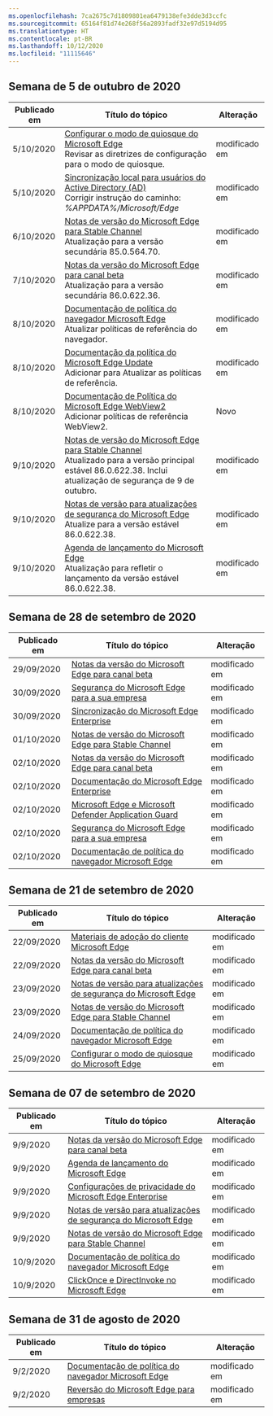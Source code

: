 ```yaml
---
ms.openlocfilehash: 7ca2675c7d1809801ea6479138efe3dde3d3ccfc
ms.sourcegitcommit: 65164f81d74e268f56a2893fadf32e97d5194d95
ms.translationtype: HT
ms.contentlocale: pt-BR
ms.lasthandoff: 10/12/2020
ms.locfileid: "11115646"
---
```

<!-- This file is generated automatically each week. Changes made to this file will be overwritten.-->

## Semana de 5 de outubro de 2020

| Publicado em |Título do tópico | Alteração |
|------|------------|--------|
| 5/10/2020 | [Configurar o modo de quiosque do Microsoft Edge](/DeployEdge/microsoft-edge-configure-kiosk-mode)<br>Revisar as diretrizes de configuração para o modo de quiosque.| modificado em |
| 5/10/2020 | [Sincronização local para usuários do Active Directory (AD)](/DeployEdge/microsoft-edge-on-premises-sync)<br>Corrigir instrução do caminho: *%APPDATA%/Microsoft/Edge*  | modificado em |
| 6/10/2020 | [Notas de versão do Microsoft Edge para Stable Channel](/DeployEdge/microsoft-edge-relnote-stable-channel) <br>Atualização para a versão secundária 85.0.564.70.| modificado em |
| 7/10/2020 | [Notas da versão do Microsoft Edge para canal beta](/DeployEdge/microsoft-edge-relnote-beta-channel)<br>Atualização para a versão secundária 86.0.622.36. | modificado em |
| 8/10/2020 | [Documentação de política do navegador Microsoft Edge](/DeployEdge/microsoft-edge-policies)<br>Atualizar políticas de referência do navegador. | modificado em |
| 8/10/2020 | [Documentação da política do Microsoft Edge Update](/DeployEdge/microsoft-edge-update-policies)<br>Adicionar para Atualizar as políticas de referência. | modificado em |
| 8/10/2020 | [Documentação de Política do Microsoft Edge WebView2](https://docs.microsoft.com/deployedge/microsoft-edge-webview-policies)<br>Adicionar políticas de referência WebView2. | Novo |
| 9/10/2020 | [Notas de versão do Microsoft Edge para Stable Channel](/DeployEdge/microsoft-edge-relnote-stable-channel) <br>Atualizado para a versão principal estável 86.0.622.38. Inclui atualização de segurança de 9 de outubro.| modificado em |
| 9/10/2020 | [Notas de versão para atualizações de segurança do Microsoft Edge](/DeployEdge/microsoft-edge-relnotes-security)<br>Atualize para a versão estável 86.0.622.38. | modificado em |
| 9/10/2020 | [Agenda de lançamento do Microsoft Edge](/DeployEdge/microsoft-edge-release-schedule)<br>Atualização para refletir o lançamento da versão estável 86.0.622.38. | modificado em |


## Semana de 28 de setembro de 2020


| Publicado em |Título do tópico | Alteração |
|------|------------|--------|
| 29/09/2020 | [Notas da versão do Microsoft Edge para canal beta](/DeployEdge/microsoft-edge-relnote-beta-channel) | modificado em |
| 30/09/2020 | [Segurança do Microsoft Edge para a sua empresa](/DeployEdge/ms-edge-security-for-business) | modificado em |
| 30/09/2020 | [Sincronização do Microsoft Edge Enterprise](/DeployEdge/microsoft-edge-enterprise-sync) | modificado em |
| 01/10/2020 | [Notas de versão do Microsoft Edge para Stable Channel](/DeployEdge/microsoft-edge-relnote-stable-channel) | modificado em |
| 02/10/2020 | [Notas da versão do Microsoft Edge para canal beta](/DeployEdge/microsoft-edge-relnote-beta-channel) | modificado em |
| 02/10/2020 | [Documentação do Microsoft Edge Enterprise](/DeployEdge/index) | modificado em |
| 02/10/2020 | [Microsoft Edge e Microsoft Defender Application Guard](/DeployEdge/microsoft-edge-security-windows-defender-application-guard) | modificado em |
| 02/10/2020 | [Segurança do Microsoft Edge para a sua empresa](/DeployEdge/ms-edge-security-for-business) | modificado em |
| 02/10/2020 | [Documentação de política do navegador Microsoft Edge](/DeployEdge/microsoft-edge-policies) | modificado em |

## Semana de 21 de setembro de 2020

| Publicado em |Título do tópico | Alteração |
|------|------------|--------|
| 22/09/2020 | [Materiais de adoção do cliente Microsoft Edge](/DeployEdge/microsoft-edge-customer-adoption-kit) | modificado em |
| 22/09/2020 | [Notas da versão do Microsoft Edge para canal beta](/DeployEdge/microsoft-edge-relnote-beta-channel) | modificado em |
| 23/09/2020 | [Notas de versão para atualizações de segurança do Microsoft Edge](/DeployEdge/microsoft-edge-relnotes-security) | modificado em |
| 23/09/2020 | [Notas de versão do Microsoft Edge para Stable Channel](/DeployEdge/microsoft-edge-relnote-stable-channel) | modificado em |
| 24/09/2020 | [Documentação de política do navegador Microsoft Edge](/DeployEdge/microsoft-edge-policies) | modificado em |
| 25/09/2020 | [Configurar o modo de quiosque do Microsoft Edge](/DeployEdge/microsoft-edge-configure-kiosk-mode) | modificado em |


## Semana de 07 de setembro de 2020


| Publicado em |Título do tópico | Alteração |
|------|------------|--------|
| 9/9/2020 | [Notas da versão do Microsoft Edge para canal beta](/DeployEdge/microsoft-edge-relnote-beta-channel) | modificado em |
| 9/9/2020 | [Agenda de lançamento do Microsoft Edge](/DeployEdge/microsoft-edge-release-schedule) | modificado em |
| 9/9/2020 | [Configurações de privacidade do Microsoft Edge Enterprise](/DeployEdge/microsoft-edge-enterprise-privacy-settings) | modificado em |
| 9/9/2020 | [Notas de versão para atualizações de segurança do Microsoft Edge](/DeployEdge/microsoft-edge-relnotes-security) | modificado em |
| 9/9/2020 | [Notas de versão do Microsoft Edge para Stable Channel](/DeployEdge/microsoft-edge-relnote-stable-channel) | modificado em |
| 10/9/2020 | [Documentação de política do navegador Microsoft Edge](/DeployEdge/microsoft-edge-policies) | modificado em |
| 10/9/2020 | [ClickOnce e DirectInvoke no Microsoft Edge](/DeployEdge/edge-learn-more-co-di) | modificado em |


## Semana de 31 de agosto de 2020


| Publicado em |Título do tópico | Alteração |
|------|------------|--------|
| 9/2/2020 | [Documentação de política do navegador Microsoft Edge](/DeployEdge/microsoft-edge-policies) | modificado em |
| 9/2/2020 | [Reversão do Microsoft Edge para empresas](/DeployEdge/edge-learnmore-rollback) | modificado em |
